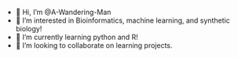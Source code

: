 - 👋 Hi, I’m @A-Wandering-Man
- 👀 I’m interested in Bioinformatics, machine learning, and synthetic biology!
- 🌱 I’m currently learning python and R!
- 💞️ I’m looking to collaborate on learning projects.

<!---
A-Wandering-Man/A-Wandering-Man is a ✨ special ✨ repository because its `README.md` (this file) appears on your GitHub profile.
You can click the Preview link to take a look at your changes.
--->
